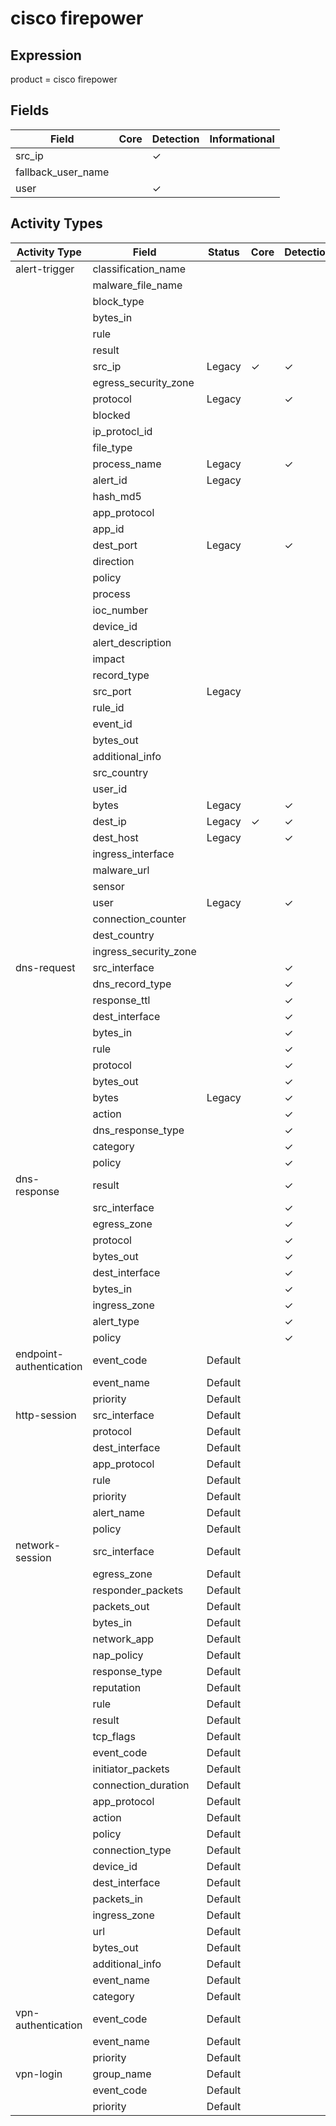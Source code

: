 cisco firepower
===============

Expression
----------

product = cisco firepower

Fields
------

| Field              | Core | Detection | Informational |
| ------------------ | ---- | --------- | ------------- |
| src_ip             |      | &#10003;  |               |
| fallback_user_name |      |           |               |
| user               |      | &#10003;  |               |

Activity Types
--------------

| Activity Type           | Field                 | Status  | Core     | Detection | Informational |
| ----------------------- | --------------------- | ------- | -------- | --------- | ------------- |
| alert-trigger           | classification_name   |         |          |           |               |
|                         | malware_file_name     |         |          |           |               |
|                         | block_type            |         |          |           |               |
|                         | bytes_in              |         |          |           |               |
|                         | rule                  |         |          |           |               |
|                         | result                |         |          |           |               |
|                         | src_ip                | Legacy  | &#10003; | &#10003;  |               |
|                         | egress_security_zone  |         |          |           |               |
|                         | protocol              | Legacy  |          | &#10003;  |               |
|                         | blocked               |         |          |           |               |
|                         | ip_protocl_id         |         |          |           |               |
|                         | file_type             |         |          |           |               |
|                         | process_name          | Legacy  |          | &#10003;  |               |
|                         | alert_id              | Legacy  |          |           | &#10003;      |
|                         | hash_md5              |         |          |           |               |
|                         | app_protocol          |         |          |           |               |
|                         | app_id                |         |          |           |               |
|                         | dest_port             | Legacy  |          | &#10003;  |               |
|                         | direction             |         |          |           |               |
|                         | policy                |         |          |           |               |
|                         | process               |         |          |           |               |
|                         | ioc_number            |         |          |           |               |
|                         | device_id             |         |          |           |               |
|                         | alert_description     |         |          |           |               |
|                         | impact                |         |          |           |               |
|                         | record_type           |         |          |           |               |
|                         | src_port              | Legacy  |          |           | &#10003;      |
|                         | rule_id               |         |          |           |               |
|                         | event_id              |         |          |           |               |
|                         | bytes_out             |         |          |           |               |
|                         | additional_info       |         |          |           |               |
|                         | src_country           |         |          |           |               |
|                         | user_id               |         |          |           |               |
|                         | bytes                 | Legacy  |          | &#10003;  |               |
|                         | dest_ip               | Legacy  | &#10003; | &#10003;  |               |
|                         | dest_host             | Legacy  |          | &#10003;  |               |
|                         | ingress_interface     |         |          |           |               |
|                         | malware_url           |         |          |           |               |
|                         | sensor                |         |          |           |               |
|                         | user                  | Legacy  |          | &#10003;  |               |
|                         | connection_counter    |         |          |           |               |
|                         | dest_country          |         |          |           |               |
|                         | ingress_security_zone |         |          |           |               |
| dns-request             | src_interface         |         |          | &#10003;  |               |
|                         | dns_record_type       |         |          | &#10003;  |               |
|                         | response_ttl          |         |          | &#10003;  |               |
|                         | dest_interface        |         |          | &#10003;  |               |
|                         | bytes_in              |         |          | &#10003;  |               |
|                         | rule                  |         |          | &#10003;  |               |
|                         | protocol              |         |          | &#10003;  |               |
|                         | bytes_out             |         |          | &#10003;  |               |
|                         | bytes                 | Legacy  |          | &#10003;  |               |
|                         | action                |         |          | &#10003;  |               |
|                         | dns_response_type     |         |          | &#10003;  |               |
|                         | category              |         |          | &#10003;  |               |
|                         | policy                |         |          | &#10003;  |               |
| dns-response            | result                |         |          | &#10003;  |               |
|                         | src_interface         |         |          | &#10003;  |               |
|                         | egress_zone           |         |          | &#10003;  |               |
|                         | protocol              |         |          | &#10003;  |               |
|                         | bytes_out             |         |          | &#10003;  |               |
|                         | dest_interface        |         |          | &#10003;  |               |
|                         | bytes_in              |         |          | &#10003;  |               |
|                         | ingress_zone          |         |          | &#10003;  |               |
|                         | alert_type            |         |          | &#10003;  |               |
|                         | policy                |         |          | &#10003;  |               |
| endpoint-authentication | event_code            | Default |          |           | &#10003;      |
|                         | event_name            | Default |          |           | &#10003;      |
|                         | priority              | Default |          |           | &#10003;      |
| http-session            | src_interface         | Default |          |           | &#10003;      |
|                         | protocol              | Default |          |           | &#10003;      |
|                         | dest_interface        | Default |          |           | &#10003;      |
|                         | app_protocol          | Default |          |           | &#10003;      |
|                         | rule                  | Default |          |           | &#10003;      |
|                         | priority              | Default |          |           | &#10003;      |
|                         | alert_name            | Default |          |           | &#10003;      |
|                         | policy                | Default |          |           | &#10003;      |
| network-session         | src_interface         | Default |          |           | &#10003;      |
|                         | egress_zone           | Default |          |           | &#10003;      |
|                         | responder_packets     | Default |          |           | &#10003;      |
|                         | packets_out           | Default |          |           | &#10003;      |
|                         | bytes_in              | Default |          |           | &#10003;      |
|                         | network_app           | Default |          |           | &#10003;      |
|                         | nap_policy            | Default |          |           | &#10003;      |
|                         | response_type         | Default |          |           | &#10003;      |
|                         | reputation            | Default |          |           | &#10003;      |
|                         | rule                  | Default |          |           | &#10003;      |
|                         | result                | Default |          |           | &#10003;      |
|                         | tcp_flags             | Default |          |           | &#10003;      |
|                         | event_code            | Default |          |           | &#10003;      |
|                         | initiator_packets     | Default |          |           | &#10003;      |
|                         | connection_duration   | Default |          |           | &#10003;      |
|                         | app_protocol          | Default |          |           | &#10003;      |
|                         | action                | Default |          |           | &#10003;      |
|                         | policy                | Default |          |           | &#10003;      |
|                         | connection_type       | Default |          |           | &#10003;      |
|                         | device_id             | Default |          |           | &#10003;      |
|                         | dest_interface        | Default |          |           | &#10003;      |
|                         | packets_in            | Default |          |           | &#10003;      |
|                         | ingress_zone          | Default |          |           | &#10003;      |
|                         | url                   | Default |          |           | &#10003;      |
|                         | bytes_out             | Default |          |           | &#10003;      |
|                         | additional_info       | Default |          |           | &#10003;      |
|                         | event_name            | Default |          |           | &#10003;      |
|                         | category              | Default |          |           | &#10003;      |
| vpn-authentication      | event_code            | Default |          |           | &#10003;      |
|                         | event_name            | Default |          |           | &#10003;      |
|                         | priority              | Default |          |           | &#10003;      |
| vpn-login               | group_name            | Default |          |           | &#10003;      |
|                         | event_code            | Default |          |           | &#10003;      |
|                         | priority              | Default |          |           | &#10003;      |

